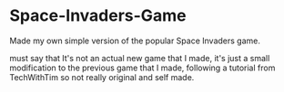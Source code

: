 # Space-Invaders-Game
Made my own simple version of the popular Space Invaders game.

must say that It's not an actual new game that I made, 
it's just a small modification to the previous game that I made, 
following a tutorial from TechWithTim so not really original and self made.
